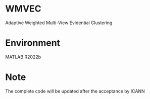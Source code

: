 # WMVEC
Adaptive Weighted Multi-View Evidential Clustering
# Environment
MATLAB R2022b
# Note
The complete code will be updated after the acceptance by ICANN
